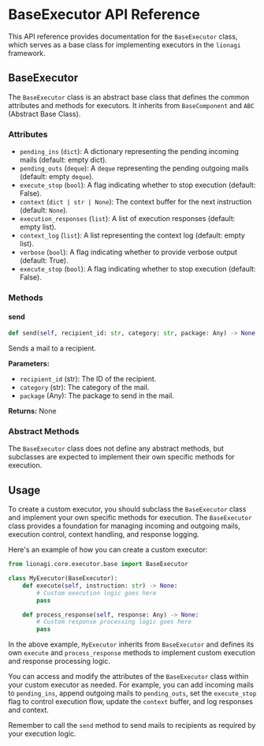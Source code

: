 # BaseExecutor API Reference

This API reference provides documentation for the `BaseExecutor` class, which serves as a base class for implementing executors in the `lionagi` framework.

## BaseExecutor

The `BaseExecutor` class is an abstract base class that defines the common attributes and methods for executors. It inherits from `BaseComponent` and `ABC` (Abstract Base Class).

### Attributes

- `pending_ins` (`dict`): A dictionary representing the pending incoming mails (default: empty dict).
- `pending_outs` (`deque`): A `deque` representing the pending outgoing mails (default: empty `deque`).
- `execute_stop` (`bool`): A flag indicating whether to stop execution (default: False).
- `context` (`dict | str | None`): The context buffer for the next instruction (default: `None`).
- `execution_responses` (`list`): A list of execution responses (default: empty list).
- `context_log` (`list`): A list representing the context log (default: empty list).
- `verbose` (`bool`): A flag indicating whether to provide verbose output (default: True).
- `execute_stop` (`bool`): A flag indicating whether to stop execution (default: False).

### Methods

#### send

```python
def send(self, recipient_id: str, category: str, package: Any) -> None
```

Sends a mail to a recipient.

**Parameters:**
- `recipient_id` (str): The ID of the recipient.
- `category` (str): The category of the mail.
- `package` (Any): The package to send in the mail.

**Returns:** None

### Abstract Methods

The `BaseExecutor` class does not define any abstract methods, but subclasses are expected to implement their own specific methods for execution.

## Usage

To create a custom executor, you should subclass the `BaseExecutor` class and implement your own specific methods for execution. The `BaseExecutor` class provides a foundation for managing incoming and outgoing mails, execution control, context handling, and response logging.

Here's an example of how you can create a custom executor:

```python
from lionagi.core.executor.base import BaseExecutor

class MyExecutor(BaseExecutor):
    def execute(self, instruction: str) -> None:
        # Custom execution logic goes here
        pass

    def process_response(self, response: Any) -> None:
        # Custom response processing logic goes here
        pass
```

In the above example, `MyExecutor` inherits from `BaseExecutor` and defines its own `execute` and `process_response` methods to implement custom execution and response processing logic.

You can access and modify the attributes of the `BaseExecutor` class within your custom executor as needed. For example, you can add incoming mails to `pending_ins`, append outgoing mails to `pending_outs`, set the `execute_stop` flag to control execution flow, update the `context` buffer, and log responses and context.

Remember to call the `send` method to send mails to recipients as required by your execution logic.
